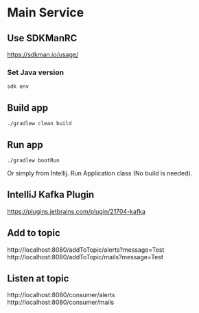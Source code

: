 # Main Service
## Use SDKManRC
https://sdkman.io/usage/
### Set Java version
```
sdk env
```

## Build app

```
./gradlew clean build
```

## Run app
```
./gradlew bootRun
```
Or simply from Intellij. Run Application class (No build is needed).

## IntelliJ Kafka Plugin
https://plugins.jetbrains.com/plugin/21704-kafka

## Add to topic
http://localhost:8080/addToTopic/alerts?message=Test  
http://localhost:8080/addToTopic/mails?message=Test

## Listen at topic
http://localhost:8080/consumer/alerts
http://localhost:8080/consumer/mails